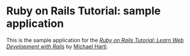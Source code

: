 # Ruby on Rails Tutorial: sample application

This is the sample application for the [*Ruby on Rails Tutorial: Learn Web Development with Rails*](https://railstutorial.otg/) by [Michael Hartl](https://michaelhartl.com/).
